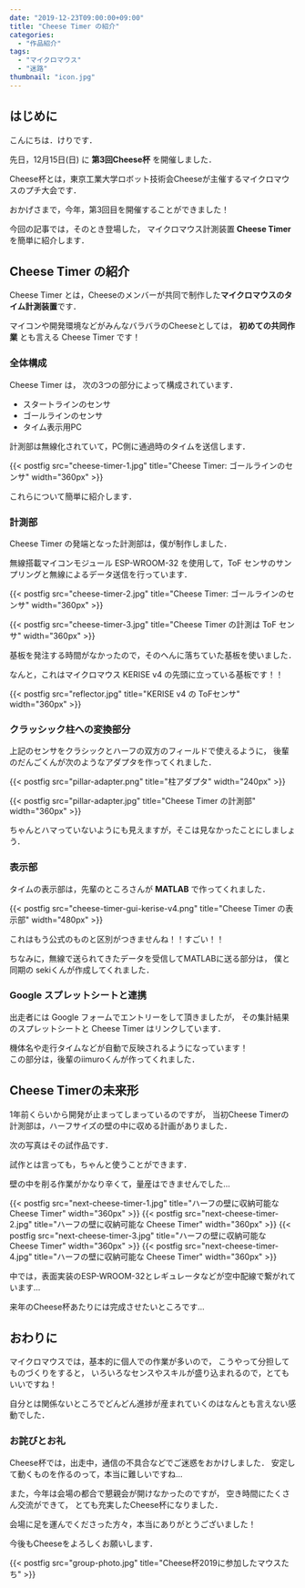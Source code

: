```yaml
---
date: "2019-12-23T09:00:00+09:00"
title: "Cheese Timer の紹介"
categories:
  - "作品紹介"
tags:
  - "マイクロマウス"
  - "迷路"
thumbnail: "icon.jpg"
---
```


## はじめに

こんにちは．けりです．

先日，12月15日(日) に **第3回Cheese杯** を開催しました．

Cheese杯とは，東京工業大学ロボット技術会Cheeseが主催するマイクロマウスのプチ大会です．

おかげさまで，今年，第3回目を開催することができました！

今回の記事では，そのとき登場した，
マイクロマウス計測装置 **Cheese Timer** を簡単に紹介します．

<!--more-->

## Cheese Timer の紹介

Cheese Timer とは，Cheeseのメンバーが共同で制作した**マイクロマウスのタイム計測装置**です．

マイコンや開発環境などがみんなバラバラのCheeseとしては，
**初めての共同作業** とも言える Cheese Timer です！

### 全体構成

Cheese Timer は，
次の3つの部分によって構成されています．

- スタートラインのセンサ
- ゴールラインのセンサ
- タイム表示用PC

計測部は無線化されていて，PC側に通過時のタイムを送信します．

{{< postfig src="cheese-timer-1.jpg" title="Cheese Timer: ゴールラインのセンサ" width="360px" >}}

これらについて簡単に紹介します．

### 計測部

Cheese Timer の発端となった計測部は，僕が制作しました．

無線搭載マイコンモジュール ESP-WROOM-32 を使用して，ToF センサのサンプリングと無線によるデータ送信を行っています．

{{< postfig src="cheese-timer-2.jpg" title="Cheese Timer: ゴールラインのセンサ" width="360px" >}}

{{< postfig src="cheese-timer-3.jpg" title="Cheese Timer の計測は ToF センサ" width="360px" >}}

基板を発注する時間がなかったので，そのへんに落ちていた基板を使いました．

なんと，これはマイクロマウス KERISE v4 の先頭に立っている基板です！！

{{< postfig src="reflector.jpg" title="KERISE v4 の ToFセンサ" width="360px" >}}

### クラッシック柱への変換部分

上記のセンサをクラシックとハーフの双方のフィールドで使えるように，
後輩のだんごくんが次のようなアダプタを作ってくれました．

{{< postfig src="pillar-adapter.png" title="柱アダプタ" width="240px" >}}

{{< postfig src="pillar-adapter.jpg" title="Cheese Timer の計測部" width="360px" >}}

ちゃんとハマっていないようにも見えますが，そこは見なかったことにしましょう．

### 表示部

タイムの表示部は，先輩のところさんが **MATLAB** で作ってくれました．

{{< postfig src="cheese-timer-gui-kerise-v4.png" title="Cheese Timer の表示部" width="480px" >}}

これはもう公式のものと区別がつきませんね！！すごい！！

ちなみに，無線で送られてきたデータを受信してMATLABに送る部分は，
僕と同期の sekiくんが作成してくれました．

### Google スプレットシートと連携

出走者には Google フォームでエントリーをして頂きましたが，
その集計結果のスプレットシートと Cheese Timer はリンクしています．

機体名や走行タイムなどが自動で反映されるようになっています！  
この部分は，後輩のiimuroくんが作ってくれました．

## Cheese Timerの未来形

1年前くらいから開発が止まってしまっているのですが，
当初Cheese Timerの計測部は，ハーフサイズの壁の中に収める計画がありました．

次の写真はその試作品です．

試作とは言っても，ちゃんと使うことができます．

壁の中を削る作業がかなり辛くて，量産はできませんでした...

{{< postfig src="next-cheese-timer-1.jpg" title="ハーフの壁に収納可能な Cheese Timer" width="360px" >}}
{{< postfig src="next-cheese-timer-2.jpg" title="ハーフの壁に収納可能な Cheese Timer" width="360px" >}}
{{< postfig src="next-cheese-timer-3.jpg" title="ハーフの壁に収納可能な Cheese Timer" width="360px" >}}
{{< postfig src="next-cheese-timer-4.jpg" title="ハーフの壁に収納可能な Cheese Timer" width="360px" >}}

中では，表面実装のESP-WROOM-32とレギュレータなどが空中配線で繋がれています...

来年のCheese杯あたりには完成させたいところです...

## おわりに

マイクロマウスでは，基本的に個人での作業が多いので，
こうやって分担してものづくりをすると，
いろいろなセンスやスキルが盛り込まれるので，とてもいいですね！

自分とは関係ないところでどんどん進捗が産まれていくのはなんとも言えない感動でした．

### お詫びとお礼

Cheese杯では，出走中，通信の不具合などでご迷惑をおかけしました．
安定して動くものを作るのって，本当に難しいですね...

また，今年は会場の都合で懇親会が開けなかったのですが，
空き時間にたくさん交流ができて，
とても充実したCheese杯になりました．

会場に足を運んでくださった方々，本当にありがとうございました！

今後もCheeseをよろしくお願いします．

{{< postfig src="group-photo.jpg" title="Cheese杯2019に参加したマウスたち" >}}
